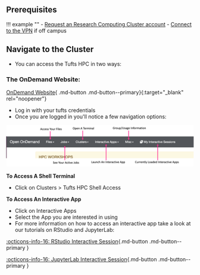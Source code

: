 ## Prerequisites

!!! example ""
    - [Request an Research Computing Cluster account](http://research.uit.tufts.edu/)
    - [Connect to the VPN](https://access.tufts.edu/vpn) if off campus


## Navigate to the Cluster

- You can access the Tufts HPC in two ways:

### The OnDemand Website:

[OnDemand Website](https://ondemand.pax.tufts.edu){ .md-button .md-button--primary}{:target="_blank" rel="noopener"} 

- Log in with your tufts credentials
- Once you are logged in you'll notice a few navigation options:

![](images/ondemand_layout_pic.png)

**To Access A Shell Terminal**

- Click on Clusters > Tufts HPC Shell Access

**To Access An Interactive App**

- Click on Interactive Apps
- Select the App you are interested in using
- For more information on how to access an interactive app take a look at our tutorials on RStudio and JupyterLab:


[:octicons-info-16: RStudio Interactive Session](https://bionomad.github.io/tuftsTutorials/tools/r-rstudio/){.md-button .md-button--primary }

[:octicons-info-16: JupyterLab Interactive Session](https://bionomad.github.io/tuftsTutorials/tools/python-jupyter/){.md-button .md-button--primary }
